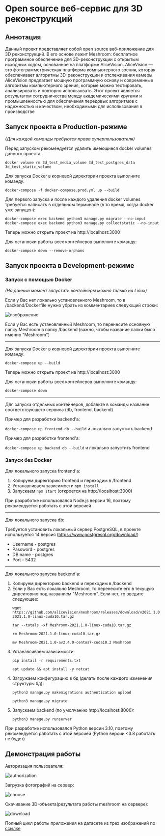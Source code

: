 # Open source веб-сервис для 3D реконструкций

## Аннотация

Данный проект представляет собой open source веб-приложение для 3D реконструкций. В его основе лежит Meshroom: бесплатное программное обеспечение для 3D-реконструкции с открытым исходным кодом, основанное на платформе AliceVision. AliceVision — это фотограмметрическая платформа компьютерного зрения, которая обеспечивает алгоритмы 3D-реконструкции и отслеживания камеры. AliceVision предлагает мощную программную основу и современные алгоритмы компьютерного зрения, которые можно тестировать, анализировать и повторно использовать. Этот проект является результатом сотрудничества между академическими кругами и промышленностью для обеспечения передовых алгоритмов с надежностью и качеством, необходимыми для использования в производстве

## Запуск проекта в Production-режиме
_(Для каждой команды требуются права суперпользователя)_

Перед запуском рекомендуется удалить имеющиеся docker volumes данного проекта:

```
docker volume rm 3d_test_media_volume 3d_test_postgres_data 3d_test_static_volume
```

Для запуска Docker в корневой директории проекта выполните команду:

```
docker-compose -f docker-compose.prod.yml up --build
```

Для первого запуска и после каждого удаления docker volumes требуется написать в отдельном терминале (в то время, когда docker уже запущен):

```
docker-compose exec backend python3 manage.py migrate --no-input
docker-compose exec backend python3 manage.py collectstatic --no-input
```

Теперь можно открыть проект на http://localhost:3000

Для остановки работы всех контейнеров выполните команду:

```
docker-compose down --remove-orphans
```

## Запуск проекта в Development-режиме

### Запуск с помощью Docker
_(На данный момент запустить контейнеры можно только на Linux)_

Если у Вас нет локально установленного Meshroom, то в /backend/Dockerfile нужно убрать из комментариев следующий строки:

![изображение](https://user-images.githubusercontent.com/54911137/160781355-bb4b875e-57af-4090-acae-844dbfab72e3.png)

Если у Вас есть установленный Meshroom, то перенесите основную папку Meshroom в папку /backend (важно, чтобы название папки было именно "Meshroom")

---

Для запуска Docker в корневой директории проекта выполните команду:

```
docker-compose up --build
```

Теперь можно открыть проект на http://localhost:3000

Для остановки работы всех контейнеров выполните команду:

```
docker-compose down
```

---

Для запуска отдельных контейнеров, добавьте в команды название соответствующего сервиса (db, frontend, backend)

Пример для разработки backend'а:

```docker-compose up frontend db --build``` и локально запустить backend

Пример для разработки frontend'а:

```docker-compose up backend db --build``` и локально запустить frontend

### Запуск без Docker

Для локального запуска frontend'а:

1. Копируем директорию frontend и переходим в /frontend
2. Устанавливаем зависимости ```npm install```
3. Запускаем ```npm start``` (откроется на http://localhost:3000)

При разработке использовался Node.js версии 16, поэтому рекомендуется работать с этой версией

---

Для локального запуска db:

Требуется установить локальный сервер PostgreSQL, в проекте используется 14 версия (https://www.postgresql.org/download/)

* Username - postgres
* Password - postgres
* DB name - postgres
* Port - 5432

---

Для локального запуска backend'а:

1. Копируем директорию backend и переходим в /backend
2. Если у Вас есть локально Meshroom, то перенесите его в текущую директорию под названием "Meshroom". Если нет, то введите следующее:
   ``` 
   wget https://github.com/alicevision/meshroom/releases/download/v2021.1.0/Meshroom-2021.1.0-linux-cuda10.tar.gz
   ```
   ```
   tar --totals -xf Meshroom-2021.1.0-linux-cuda10.tar.gz
   ```
   ```
   rm Meshroom-2021.1.0-linux-cuda10.tar.gz
   ```
   ```
   mv Meshroom-2021.1.0-av2.4.0-centos7-cuda10.2 Meshroom
   ```
3. Устанавливаем зависимости:
   ```
   pip install -r requirements.txt
   ```
   ```
   apt update && apt install -y netcat
   ```
4. Загружаем конфигурацию в бд (делать после каждого изменения структуры бд):
   ```
   python3 manage.py makemigrations authentication upload
   ```
   ```
   python3 manage.py migrate
   ```
6. Запускаем backend (по умолчанию http://localhost:8000):
   ```
   python3 manage.py runserver
   ```

При разработке использовался Python версии 3.10, поэтому рекомендуется работать с этой версией (Python версии <3.8 работать не будет)

## Демонстрация работы

Авторизация пользователя:

![authorization](https://user-images.githubusercontent.com/54911137/167158242-e1efbfb6-49be-4ac0-9f77-74ca7333657d.gif)

Загрузка фотографий на сервер:

![choose](https://user-images.githubusercontent.com/54911137/167158284-40968857-da65-4e7f-b897-8ffc6dcee1a3.gif)

Скачивание 3D-объекта(результата работы meshroom на сервере):

![download](https://user-images.githubusercontent.com/54911137/167158358-39e97c5c-91ce-42fa-8474-83ca4f7e4183.gif)

Полный цикл работы приложения на датасете из трех изображений по [ссылке](https://drive.google.com/file/d/1hS83ccNoU1ThuXYxbfVh6diIyp7foyfB/view)
